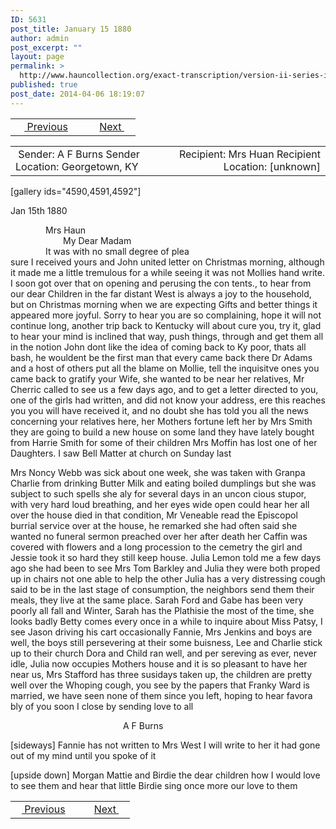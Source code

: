 ```yaml
---
ID: 5631
post_title: January 15 1880
author: admin
post_excerpt: ""
layout: page
permalink: >
  http://www.hauncollection.org/exact-transcription/version-ii-series-iv/january-15-1880/
published: true
post_date: 2014-04-06 18:19:07
---
```

<table style="width: 100%;" align="center">
<tbody>
<tr>
<td width="50%"> <a href="http://www.hauncollection.org/version-2/version-ii-series-iv/declaration-of-faith-july-28-1879/"><img src="https://lh3.googleusercontent.com/-EFJpxxNiPNw/VqgtWBCZrMI/AAAAAAAAAFU/WfY4lPFWWkg/s800-Ic42/Soeb-Plain-Arrows-8-10px.png" alt="" width="10" height="10" /> Previous</a></td>
<td style="text-align: right;"><a href="http://www.hauncollection.org/version-2/version-ii-series-iv/january-16-1883/">Next <img src="https://lh3.googleusercontent.com/-67k0cYlpXHw/VqgtWKz1MXI/AAAAAAAAAFU/k9PW_Piyurk/s800-Ic42/Soeb-Plain-Arrows-5-10px.png" alt="" width="10" height="10" /></a></td>
</tr>
</tbody>
</table>
<table style="width: 100%;" align="center">
<tbody>
<tr>
<td width="50%"> Sender: A F Burns
Sender Location: Georgetown, KY</td>
<td style="text-align: right;">Recipient: Mrs Huan
Recipient Location: [unknown]</td>
</tr>
</tbody>
</table>
[gallery ids="4590,4591,4592"]

Jan 15th 1880
<div style="text-indent: 4em;">Mrs Haun</div>
<div style="text-indent: 6em;">My Dear Madam</div>
<div style="text-indent: 4em;">It was with no small degree of plea</div>
sure I received yours and John united letter
on Christmas morning, although it made
me a little tremulous for a while seeing
it was not Mollies hand write. I soon got
over that on opening and perusing the con
tents., to hear from our dear Children in
the far distant West is always a joy to
the household, but on Christmas morning
when we are expecting Gifts and better
things it appeared more joyful.
Sorry to hear you are so complaining,
hope it will not continue long, another
trip back to Kentucky will about cure
you, try it, glad to hear your mind
is inclined that way, push things, through
and get them all in the notion John
dont like the idea of coming back to Ky
poor, thats all bash, he wouldent be
the first man that every came back
there Dr Adams and a host of others
put all the blame on Mollie, tell the
inquisitve ones you came back to
gratify your Wife, she wanted to be
near her relatives, Mr Cherric called
to see us a few days ago, and to get
a letter directed to you, one of the
girls had written, and did not know
your address, ere this reaches you
you will have received it, and no
doubt she has told you all the news
concerning your relatives here, her Mothers
fortune left her by Mrs Smith they
are going to build a new house on some
land they have lately bought from
Harrie Smith for some of their children
Mrs Moffin has lost one of
her Daughters. I saw Bell Matter
at church on Sunday last

Mrs Noncy Webb was sick about
one week, she was taken with
Granpa Charlie from drinking Butter
Milk and eating boiled dumplings
but she was subject to such spells
she aly for several days in an uncon
cious stupor, with very hard loud
breathing, and her eyes wide open
could hear her all over the house
died in that condition, Mr Veneable
read the Episcopol burrial service
over at the house, he remarked she
had often said she wanted no funeral
sermon preached over her after death
her Caffin was covered with flowers
and a long procession to the cemetry
the girl and Jessie took it so hard
they still keep house. Julia Lemon
told me a few days ago she had
been to see Mrs Tom Barkley and
Julia they were both proped up in
chairs not one able to help the other
Julia has a very distressing cough
said to be in the last stage of
consumption, the neighbors send
them their meals, they live at the
same place. Sarah Ford and Gabe
has been very poorly all fall and
Winter, Sarah has the Plathisie the
most of the time, she looks badly
Betty comes every once in a while
to inquire about Miss Patsy, I see
Jason driving his cart occasionally
Fannie, Mrs Jenkins and boys are
well, the boys still persevering
at their some buisness, Lee and
Charlie stick up to their church
Dora and Child ran well, and per
sereving as ever, never idle, Julia
now occupies Mothers house and
it is so pleasant to have her near
us, Mrs Stafford has three susidays
taken up, the children are pretty
well over the Whoping cough, you
see by the papers that Franky Ward
is married, we have seen none of them
since you left, hoping to hear favora
bly of you soon I close by sending love to all
<p style="padding-left: 180px;">A F Burns</p>
[sideways]
Fannie has not written to
Mrs West I will write to her
it had gone out of my mind
until you spoke of it

[upside down]
Morgan Mattie and Birdie the dear children how I would love to see them
and hear that little Birdie sing once more our love to them
<table style="width: 100%;" align="center">
<tbody>
<tr>
<td width="50%"><a href="http://www.hauncollection.org/version-2/version-ii-series-iv/declaration-of-faith-july-28-1879/"><img src="https://lh3.googleusercontent.com/-EFJpxxNiPNw/VqgtWBCZrMI/AAAAAAAAAFU/WfY4lPFWWkg/s800-Ic42/Soeb-Plain-Arrows-8-10px.png" alt="" width="10" height="10" /> Previous</a></td>
<td style="text-align: right;"><a href="http://www.hauncollection.org/version-2/version-ii-series-iv/january-16-1883/">Next <img src="https://lh3.googleusercontent.com/-67k0cYlpXHw/VqgtWKz1MXI/AAAAAAAAAFU/k9PW_Piyurk/s800-Ic42/Soeb-Plain-Arrows-5-10px.png" alt="" width="10" height="10" /></a></td>
</tr>
</tbody>
</table>